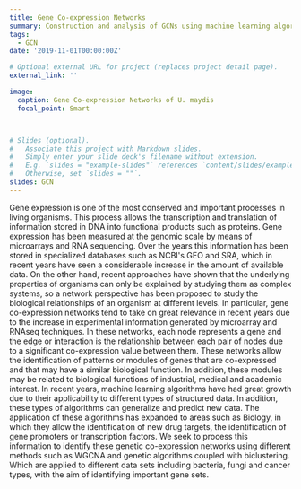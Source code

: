 ```yaml
---
title: Gene Co-expression Networks
summary: Construction and analysis of GCNs using machine learning algorithms.
tags:
  - GCN
date: '2019-11-01T00:00:00Z'

# Optional external URL for project (replaces project detail page).
external_link: ''

image:
  caption: Gene Co-expression Networks of U. maydis
  focal_point: Smart



# Slides (optional).
#   Associate this project with Markdown slides.
#   Simply enter your slide deck's filename without extension.
#   E.g. `slides = "example-slides"` references `content/slides/example-slides.md`.
#   Otherwise, set `slides = ""`.
slides: GCN
---
```


Gene expression is one of the most conserved and important processes in living organisms. This process allows the transcription and translation of information stored in DNA into functional products such as proteins.
Gene expression has been measured at the genomic scale by means of microarrays and RNA sequencing. Over the years this information has been stored in specialized databases such as NCBI's GEO and SRA, which in recent years have seen a considerable increase in the amount of available data.
On the other hand, recent approaches have shown that the underlying properties of organisms can only be explained by studying them as complex systems, so a network perspective has been proposed to study the biological relationships of an organism at different levels.
In particular, gene co-expression networks tend to take on great relevance in recent years due to the increase in experimental information generated by microarray and RNAseq techniques. In these networks, each node represents a gene and the edge or interaction is the relationship between each pair of nodes due to a significant co-expression value between them. These networks allow the identification of patterns or modules of genes that are co-expressed and that may have a similar biological function. In addition, these modules may be related to biological functions of industrial, medical and academic interest.
In recent years, machine learning algorithms have had great growth due to their applicability to different types of structured data. In addition, these types of algorithms can generalize and predict new data. The application of these algorithms has expanded to areas such as Biology, in which they allow the identification of new drug targets, the identification of gene promoters or transcription factors.
We seek to process this information to identify these genetic co-expression networks using different methods such as WGCNA and genetic algorithms coupled with biclustering. Which are applied to different data sets including bacteria, fungi and cancer types, with the aim of identifying important gene sets.